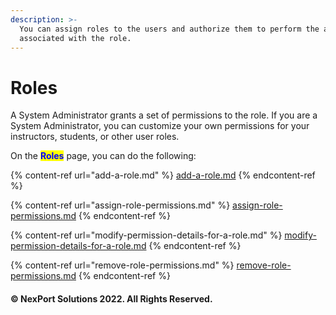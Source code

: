 ```yaml
---
description: >-
  You can assign roles to the users and authorize them to perform the actions
  associated with the role.
---
```


# Roles

A System Administrator grants a set of permissions to the role. If you are a System Administrator, you can customize your own permissions for your instructors, students, or other user roles.

On the <mark style="color:blue;">**Roles**</mark> page, you can do the following:

{% content-ref url="add-a-role.md" %}
[add-a-role.md](add-a-role.md)
{% endcontent-ref %}

{% content-ref url="assign-role-permissions.md" %}
[assign-role-permissions.md](assign-role-permissions.md)
{% endcontent-ref %}

{% content-ref url="modify-permission-details-for-a-role.md" %}
[modify-permission-details-for-a-role.md](modify-permission-details-for-a-role.md)
{% endcontent-ref %}

{% content-ref url="remove-role-permissions.md" %}
[remove-role-permissions.md](remove-role-permissions.md)
{% endcontent-ref %}

#### © NexPort Solutions 2022. All Rights Reserved.
